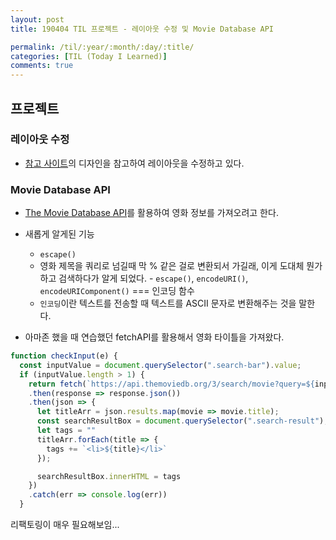 ```yaml
---
layout: post
title: 190404 TIL 프로젝트 - 레이아웃 수정 및 Movie Database API

permalink: /til/:year/:month/:day/:title/
categories: [TIL (Today I Learned)]
comments: true
---
```


## **프로젝트**

### **레이아웃 수정**

- [참고 사이트](https://skempin.github.io/reactjs-tmdb-app/)의 디자인을 참고하여 레이아웃을 수정하고 있다.


### **Movie Database API**

- [The Movie Database API](https://developers.themoviedb.org/3/getting-started/introduction)를 활용하여 영화 정보를 가져오려고 한다. 

- 새롭게 알게된 기능
	- `escape()`
	- 영화 제목을 쿼리로 넘길때 막 % 같은 걸로 변환되서 가길래, 이게 도대체 뭔가 하고 검색하다가 알게 되었다. -  `escape()`, `encodeURI()`, `encodeURIComponent()` === 인코딩 함수
	- `인코딩`이란 텍스트를 전송할 때 텍스트를 ASCII 문자로 변환해주는 것을 말한다. 

- 아마존 했을 때 연습했던 fetchAPI를 활용해서 영화 타이틀을 가져왔다. 

```javascript
function checkInput(e) {
  const inputValue = document.querySelector(".search-bar").value;
  if (inputValue.length > 1) {
    return fetch(`https://api.themoviedb.org/3/search/movie?query=${inputValue}&api_key={APIkey}&language=ko-KR`)
    .then(response => response.json())
    .then(json => {
      let titleArr = json.results.map(movie => movie.title);
      const searchResultBox = document.querySelector(".search-result");
      let tags = ""
      titleArr.forEach(title => {
        tags += `<li>${title}</li>`
      });

      searchResultBox.innerHTML = tags
    })
    .catch(err => console.log(err))
  }
  ```
  리팩토링이 매우 필요해보임...
